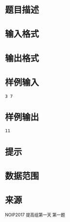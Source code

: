 

# 题目描述



# 输入格式



# 输出格式



# 样例输入


<pre>3 7</pre>

# 样例输出


<pre>11</pre>

# 提示



# 数据范围



# 来源


<p>
NOIP2017 提高组第一天 第一题
</p>

